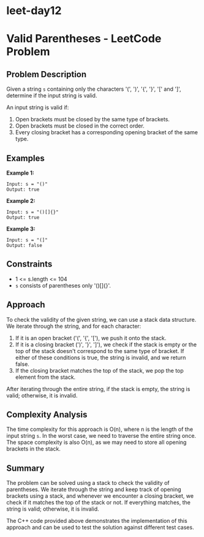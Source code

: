 # leet-day12

# Valid Parentheses - LeetCode Problem

## Problem Description

Given a string `s` containing only the characters '(', ')', '{', '}', '[' and ']', determine if the input string is valid.

An input string is valid if:
1. Open brackets must be closed by the same type of brackets.
2. Open brackets must be closed in the correct order.
3. Every closing bracket has a corresponding opening bracket of the same type.

## Examples

**Example 1:**
```
Input: s = "()"
Output: true
```

**Example 2:**
```
Input: s = "()[]{}"
Output: true
```

**Example 3:**
```
Input: s = "(]"
Output: false
```

## Constraints
- 1 <= s.length <= 104
- `s` consists of parentheses only '()[]{}'.

## Approach

To check the validity of the given string, we can use a stack data structure. We iterate through the string, and for each character:
1. If it is an open bracket ('(', '{', '['), we push it onto the stack.
2. If it is a closing bracket (')', '}', ']'), we check if the stack is empty or the top of the stack doesn't correspond to the same type of bracket. If either of these conditions is true, the string is invalid, and we return false.
3. If the closing bracket matches the top of the stack, we pop the top element from the stack.

After iterating through the entire string, if the stack is empty, the string is valid; otherwise, it is invalid.

## Complexity Analysis

The time complexity for this approach is O(n), where n is the length of the input string `s`. In the worst case, we need to traverse the entire string once. The space complexity is also O(n), as we may need to store all opening brackets in the stack.

## Summary

The problem can be solved using a stack to check the validity of parentheses. We iterate through the string and keep track of opening brackets using a stack, and whenever we encounter a closing bracket, we check if it matches the top of the stack or not. If everything matches, the string is valid; otherwise, it is invalid.

The C++ code provided above demonstrates the implementation of this approach and can be used to test the solution against different test cases.
